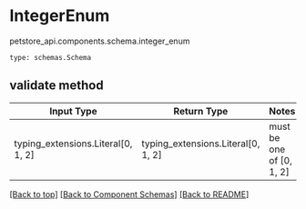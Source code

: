 # IntegerEnum
petstore_api.components.schema.integer_enum
```
type: schemas.Schema
```

## validate method
Input Type | Return Type | Notes
------------ | ------------- | -------------
typing_extensions.Literal[0, 1, 2] | typing_extensions.Literal[0, 1, 2] | must be one of [0, 1, 2]

[[Back to top]](#top) [[Back to Component Schemas]](../../../README.md#Component-Schemas) [[Back to README]](../../../README.md)
